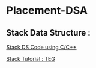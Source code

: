 # Placement-DSA
## Stack Data Structure :
[Stack DS Code using C/C++](https://github.com/sukritiguin/Placement-DSA/tree/Stack-DS)

[Stack Tutorial : TEG](https://docs.google.com/document/d/1VmvXijFz5loNlWsmw-fwNTUQwmVnKRM1tOoOmEPscyU/edit)
